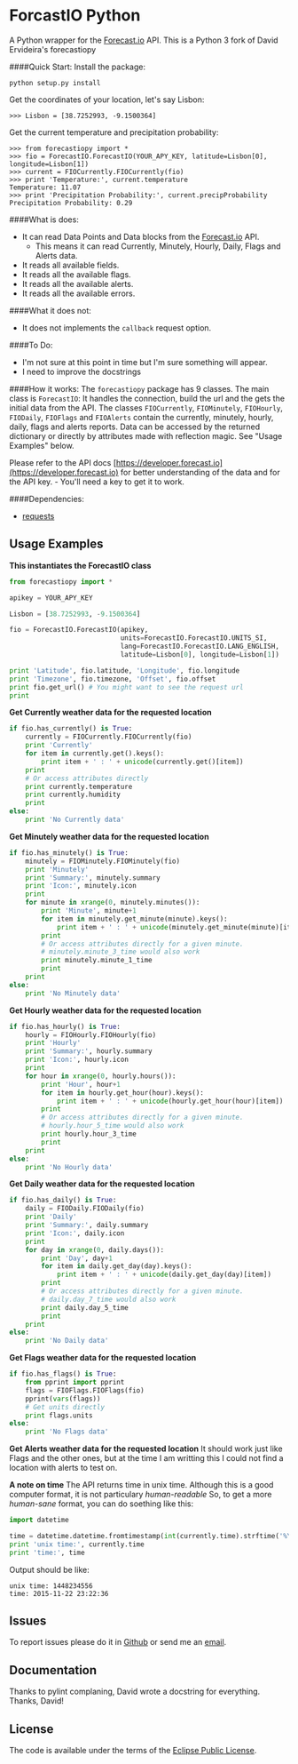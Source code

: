 ForcastIO Python
===================
A Python wrapper for the [Forecast.io](http://www.forecast.io) API.
This is a Python 3 fork of David Ervideira's forecastiopy

####Quick Start:
Install the package:
```
python setup.py install
```

Get the coordinates of your location, let's say Lisbon:
```
>>> Lisbon = [38.7252993, -9.1500364]
```

Get the current temperature and precipitation probability:
```
>>> from forecastiopy import *
>>> fio = ForecastIO.ForecastIO(YOUR_APY_KEY, latitude=Lisbon[0], longitude=Lisbon[1])
>>> current = FIOCurrently.FIOCurrently(fio)
>>> print 'Temperature:', current.temperature
Temperature: 11.07
>>> print 'Precipitation Probability:', current.precipProbability
Precipitation Probability: 0.29
```

####What is does:
* It can read Data Points and Data blocks from the [Forecast.io](http://www.forecast.io) API.
  * This means it can read Currently, Minutely, Hourly, Daily, Flags and Alerts data.
* It reads all available fields.
* It reads all the available flags.
* It reads all the available alerts.
* It reads all the available errors.

####What it does not:
* It does not implements the `callback` request option.

####To Do:
* I'm not sure at this point in time but I'm sure something will appear.
* I need to improve the docstrings

####How it works:
The `forecastiopy` package has 9 classes.
The main class is `ForecastIO`: It handles the connection, build the url and the gets the initial data from the API.
The classes `FIOCurrently`, `FIOMinutely`, `FIOHourly`, `FIODaily`, `FIOFlags` and `FIOAlerts`
contain the currently, minutely, hourly, daily, flags and alerts reports.
Data can be accessed by the returned dictionary or directly by attributes made with reflection magic.
See "Usage Examples" below.

Please refer to the API docs [https://developer.forecast.io](https://developer.forecast.io)
for better understanding of the data and for the API key. - You'll need a key to get it to work.

####Dependencies:
* [requests](https://pypi.python.org/pypi/requests/)


Usage Examples
--------------

**This instantiates the ForecastIO class**
```python
from forecastiopy import *

apikey = YOUR_APY_KEY

Lisbon = [38.7252993, -9.1500364]

fio = ForecastIO.ForecastIO(apikey,
                            units=ForecastIO.ForecastIO.UNITS_SI,
                            lang=ForecastIO.ForecastIO.LANG_ENGLISH,
                            latitude=Lisbon[0], longitude=Lisbon[1])

print 'Latitude', fio.latitude, 'Longitude', fio.longitude
print 'Timezone', fio.timezone, 'Offset', fio.offset
print fio.get_url() # You might want to see the request url
print
```

**Get Currently weather data for the requested location**
```python
if fio.has_currently() is True:
	currently = FIOCurrently.FIOCurrently(fio)
	print 'Currently'
	for item in currently.get().keys():
		print item + ' : ' + unicode(currently.get()[item])
	print
	# Or access attributes directly
	print currently.temperature
	print currently.humidity
	print
else:
	print 'No Currently data'
```

**Get Minutely weather data for the requested location**
```python
if fio.has_minutely() is True:
	minutely = FIOMinutely.FIOMinutely(fio)
	print 'Minutely'
	print 'Summary:', minutely.summary
	print 'Icon:', minutely.icon
	print
	for minute in xrange(0, minutely.minutes()):
		print 'Minute', minute+1
		for item in minutely.get_minute(minute).keys():
			print item + ' : ' + unicode(minutely.get_minute(minute)[item])
		print
		# Or access attributes directly for a given minute.
		# minutely.minute_3_time would also work
		print minutely.minute_1_time
		print
	print
else:
	print 'No Minutely data'
```

**Get Hourly weather data for the requested location**
```python
if fio.has_hourly() is True:
	hourly = FIOHourly.FIOHourly(fio)
	print 'Hourly'
	print 'Summary:', hourly.summary
	print 'Icon:', hourly.icon
	print
	for hour in xrange(0, hourly.hours()):
		print 'Hour', hour+1
		for item in hourly.get_hour(hour).keys():
			print item + ' : ' + unicode(hourly.get_hour(hour)[item])
		print
		# Or access attributes directly for a given minute.
		# hourly.hour_5_time would also work
		print hourly.hour_3_time
		print
	print
else:
	print 'No Hourly data'
```

**Get Daily weather data for the requested location**
```python
if fio.has_daily() is True:
	daily = FIODaily.FIODaily(fio)
	print 'Daily'
	print 'Summary:', daily.summary
	print 'Icon:', daily.icon
	print
	for day in xrange(0, daily.days()):
		print 'Day', day+1
		for item in daily.get_day(day).keys():
			print item + ' : ' + unicode(daily.get_day(day)[item])
		print
		# Or access attributes directly for a given minute.
		# daily.day_7_time would also work
		print daily.day_5_time
		print
	print
else:
	print 'No Daily data'
```

**Get Flags weather data for the requested location**
```python
if fio.has_flags() is True:
	from pprint import pprint
	flags = FIOFlags.FIOFlags(fio)
	pprint(vars(flags))
	# Get units directly
	print flags.units
else:
	print 'No Flags data'
```

**Get Alerts weather data for the requested location**
It should work just like Flags and the other ones, but at the time I am writting this I could not find a location with alerts to test on.

**A note on time**
The API returns time in unix time. Although this is a good computer format,
it is not particulary _human-readable_
So, to get a more _human-sane_ format, you can do soething like this:
```python
import datetime

time = datetime.datetime.fromtimestamp(int(currently.time).strftime('%Y-%m-%d %H:%M:%S')
print 'unix time:', currently.time
print 'time:', time

```

Output should be like:
```
unix time: 1448234556
time: 2015-11-22 23:22:36
```

Issues
------
To report issues please do it in [Github](https://github.com/bitpixdigital/forecastiopy) or
send me an <a href="mailto:angel3nyc@gmail.com">email</a>.<br>

Documentation
-------------
Thanks to pylint complaning, David wrote a docstring for everything. Thanks,
David!


License
-------
The code is available under the terms of the [Eclipse Public License](http://www.eclipse.org/legal/epl-v10.html).
